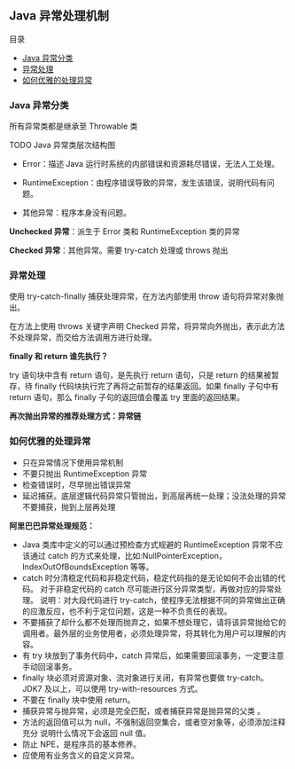 ## Java 异常处理机制

目录

- [Java 异常分类](#java-异常分类)
- [异常处理](#异常处理)
- [如何优雅的处理异常](#如何优雅的处理异常)

### Java 异常分类

所有异常类都是继承至 Throwable 类

TODO Java 异常类层次结构图



- Error：描述 Java 运行时系统的内部错误和资源耗尽错误，无法人工处理。

- RuntimeException：由程序错误导致的异常，发生该错误，说明代码有问题。

- 其他异常：程序本身没有问题。



**Unchecked 异常**：派生于 Error 类和 RuntimeException 类的异常

**Checked 异常**：其他异常。需要 try-catch 处理或 throws 抛出



### 异常处理

使用 try-catch-finally 捕获处理异常，在方法内部使用 throw 语句将异常对象抛出。



在方法上使用 throws 关键字声明 Checked 异常，将异常向外抛出，表示此方法不处理异常，而交给方法调用方进行处理。



**finally 和 return 谁先执行？**

try 语句块中含有 return 语句，是先执行 return 语句，只是 return 的结果被暂存，待 finally 代码块执行完了再将之前暂存的结果返回。如果 finally 子句中有 return 语句，那么 finally 子句的返回值会覆盖 try 里面的返回结果。



**再次抛出异常的推荐处理方式：异常链**

### 

### 如何优雅的处理异常

- 只在异常情况下使用异常机制
- 不要只抛出 RuntimeException 异常
- 检查错误时，尽早抛出错误异常
- 延迟捕获。底层逻辑代码异常只管抛出，到高层再统一处理；没法处理的异常不要捕获，抛到上层再处理



**阿里巴巴异常处理规范：**

- Java 类库中定义的可以通过预检查方式规避的 RuntimeException 异常不应该通过 catch 的方式来处理，比如:NullPointerException，IndexOutOfBoundsException 等等。 
- catch 时分清稳定代码和非稳定代码，稳定代码指的是无论如何不会出错的代码。 对于非稳定代码的 catch 尽可能进行区分异常类型，再做对应的异常处理。 说明：对大段代码进行 try-catch，使程序无法根据不同的异常做出正确的应激反应，也不利于定位问题，这是一种不负责任的表现。 
- 不要捕获了却什么都不处理而抛弃之，如果不想处理它，请将该异常抛给它的调用者。最外层的业务使用者，必须处理异常，将其转化为用户可以理解的内容。 
- 有 try 块放到了事务代码中，catch 异常后，如果需要回滚事务，一定要注意手动回滚事务。 
- finally 块必须对资源对象、流对象进行关闭，有异常也要做 try-catch。  JDK7 及以上，可以使用 try-with-resources 方式。 
- 不要在 finally 块中使用 return。
- 捕获异常与抛异常，必须是完全匹配，或者捕获异常是抛异常的父类 。
- 方法的返回值可以为 null，不强制返回空集合，或者空对象等，必须添加注释充分 说明什么情况下会返回 null 值。
- 防止 NPE，是程序员的基本修养。
- 应使用有业务含义的自定义异常。
